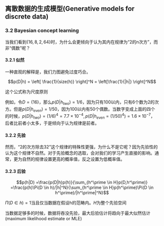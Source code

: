 ## 离散数据的生成模型(Generative models for discrete data)

### 3.2 Bayesian concept learning

当我们看到$\{16,8,2,64\}$时，为什么会更倾向于认为其内在规律为“2的n次方”，而非“偶数”呢？

#### 3.2.1 似然

一种直观的解释是，我们力图避免过度巧合。

$$p(D|h) =  \left[ \frac{1}{size(h)} \right]^N = \left[\frac{1}{|h|} \right]^N$$

这个公式称为尺度原则

例如，令$D=\{16\}$，那么$p(D|h_{two})= 1/6$，因为只有100以内，只有6个数为2的次方。但是$p(D|h_{even})=1/50$，因为100以内有50个偶数。当数字变成上面的四个的时候，$p(D|h_{two})= (1/6)^4=7.7 \times 10^{-4}, p(D|h_{even} = (1/50)^4) = 1.6 \times 10^{-7}$，后者比前者小太多，于是倾向于认为规律是前者。

####  3.2.2 先验

然而，“2的次方除去32”这个规律的特殊性更强，为什么不是它呢？因为先验性的认为这个规律不自然。对于先验概念的选取，会对我们的学习产生直接的影响。通常，更为自然的规律设置更高的概率值，反之设置为低概率值。

#### 3.2.3 后验

$$p(h|D)
=\frac{p(D|h)p(h)}{\sum_{h^\prime \in H}p(D,h^\prime)}
=\frac{p(h)\Pi(D \in h)/|h|^N}{\sum_{h^\prime \in H}p(h^\prime)\Pi(D \in h^\prime)/|h^\prime|^N}$$

$\Pi(D \in h) = 1$当且仅当数据在假设h的范畴内。$H$为整个先验空间

当数据足够多的时候，数据将吞没先验，最大后验估计将趋向于最大似然估计(maximum likelihood estimate or MLE)





